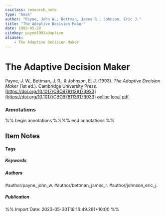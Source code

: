 ```yaml
---
cssclass: research_note
type: "book"
author: "Payne, John W.; Bettman, James R.; Johnson, Eric J."
title: "The Adaptive Decision Maker"
date: 1993-05-28
citekey: payne1993adaptive
aliases: 
    - The Adaptive Decision Maker
---
```


# The Adaptive Decision Maker

Payne, J. W., Bettman, J. R., & Johnson, E. J. (1993). _The Adaptive Decision Maker_ (1st ed.). Cambridge University Press. [https://doi.org/10.1017/CBO9781139173933](https://doi.org/10.1017/CBO9781139173933)
[online](http://zotero.org/users/local/kZl3QdXV/items/KFC8ZHA7) [local](zotero://select/library/items/KFC8ZHA7) [pdf](file:///home/gjc216/Zotero/storage/P6BY98MD/contingencies.pdf)
 

 
### Annotations
%% begin annotations %%%% end annotations %%

## Item Notes

#### Tags

##### Keywords



##### Authors

#author/payne_john_w. #author/bettman_james_r. #author/johnson_eric_j.

##### Publication




%% Import Date: 2023-05-30T16:16:49.281+10:00 %%
